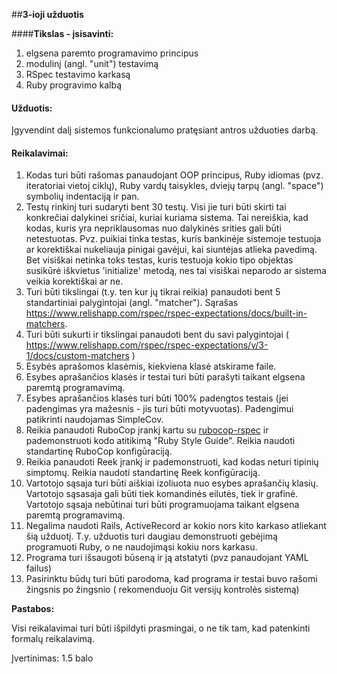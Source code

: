 ##**3-ioji užduotis**

####**Tikslas - įsisavinti:**
  1. elgsena paremto programavimo principus
  2. modulinį (angl. "unit") testavimą
  3. RSpec testavimo karkasą
  4. Ruby progravimo kalbą

#### **Užduotis:**
  Įgyvendint dalį sistemos funkcionalumo pratęsiant antros užduoties darbą.

#### **Reikalavimai:**
  1. Kodas turi būti rašomas panaudojant OOP principus, Ruby idiomas (pvz. iteratoriai vietoj ciklų), Ruby vardų taisykles, dviejų tarpų (angl. "space") symbolių indentaciją ir pan.
  2. Testų rinkinį turi sudaryti bent 30 testų. Visi jie turi būti skirti tai konkrečiai dalykinei sričiai, kuriai kuriama sistema. Tai nereiškia, kad kodas, kuris yra nepriklausomas nuo dalykinės srities gali būti netestuotas. Pvz. puikiai tinka testas, kuris bankinėje sistemoje testuoja ar korektiškai nukeliauja pinigai gavėjui, kai siuntėjas atlieka pavedimą. Bet visiškai netinka toks testas, kuris testuoja kokio tipo objektas susikūrė iškvietus 'initialize' metodą, nes tai visiškai neparodo ar sistema veikia korektiškai ar ne.
  3. Turi būti tikslingai (t.y. ten kur jų tikrai reikia) panaudoti bent 5 standartiniai palygintojai (angl. "matcher"). Sąrašas https://www.relishapp.com/rspec/rspec-expectations/docs/built-in-matchers.
  4. Turi būti sukurti ir tikslingai panaudoti bent du savi palygintojai ( https://www.relishapp.com/rspec/rspec-expectations/v/3-1/docs/custom-matchers )
  5. Esybės aprašomos klasėmis, kiekviena klasė atskirame faile.
  6. Esybes aprašančios klasės ir testai turi būti parašyti taikant elgsena paremtą programavimą.
  7. Esybes aprašančios klasės turi būti 100% padengtos testais (jei padengimas yra mažesnis - jis turi būti motyvuotas). Padengimui patikrinti naudojamas SimpleCov. 
  8. Reikia panaudoti RuboCop įrankį kartu su [rubocop-rspec](https://github.com/backus/rubocop-rspec) ir pademonstruoti kodo atitikimą "Ruby Style Guide". Reikia naudoti standartinę RuboCop konfigūraciją.
  9. Reikia panaudoti Reek įrankį ir pademonstruoti, kad kodas neturi tipinių simptomų. Reikia naudoti standartinę Reek konfigūraciją.
  10. Vartotojo sąsaja turi būti aiškiai izoliuota nuo esybes aprašančių klasių. Vartotojo sąsasaja gali būti tiek komandinės eilutės, tiek ir grafinė. Vartotojo sąsaja nebūtinai turi būti programuojama taikant elgsena paremtą programavimą.
  11. Negalima naudoti Rails, ActiveRecord ar kokio nors kito karkaso atliekant šią užduotį. T.y. užduotis turi daugiau demonstruoti gebėjimą programuoti Ruby, o ne naudojimąsi kokiu nors karkasu.
  12. Programa turi išsaugoti būseną ir ją atstatyti (pvz panaudojant YAML failus)
  13. Pasirinktu būdų turi būti parodoma, kad programa ir testai buvo rašomi žingsnis po žingsnio ( rekomenduoju Git versijų kontrolės sistemą)

**Pastabos:**

Visi reikalavimai turi būti išpildyti prasmingai, o ne tik tam, kad patenkinti formalų reikalavimą.

Įvertinimas: 1.5 balo
